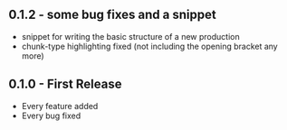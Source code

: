 ## 0.1.2 - some bug fixes and a snippet
* snippet for writing the basic structure of a new production
* chunk-type highlighting fixed (not including the opening bracket any more)

## 0.1.0 - First Release
* Every feature added
* Every bug fixed
